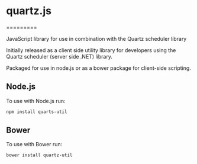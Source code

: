 # quartz.js
=========

JavaScript library for use in combination with the Quartz scheduler library

Initially released as a client side utility library for developers using 
the Quartz scheduler (server side .NET) library.

Packaged for use in node.js or as a bower package for client-side scripting.

## Node.js

To use with Node.js run:

```sh
npm install quarts-util
```

## Bower

To use with Bower run:

```sh
bower install quartz-util
```